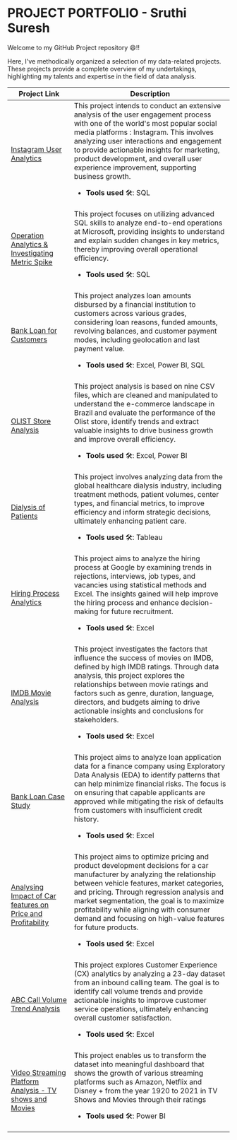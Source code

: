 # PROJECT PORTFOLIO - Sruthi Suresh

Welcome to my GitHub Project repository :smile:!!

Here, I've methodically organized a selection of my data-related projects. These projects provide a complete overview of my undertakings, highlighting my talents and expertise in the field of data analysis.

| Project Link | Description |
|---|---|
|[Instagram User Analytics](https://github.com/Sruthi-Suresh22/Instagram-User-Analytics_SQL) | This project intends to conduct an extensive analysis of the user engagement process with one of the world's most popular social media platforms : Instagram. This involves analyzing user interactions and engagement to provide actionable insights for marketing, product development, and overall user experience improvement, supporting business growth.<br><p><ul><li>**Tools used** :hammer_and_wrench:: SQL</li></ul></p>|
|[Operation Analytics & Investigating Metric Spike](https://github.com/Sruthi-Suresh22/Operation-Analysis-and-Investigating-Metrics_SQL)| This project focuses on utilizing advanced SQL skills to analyze end-to-end operations at Microsoft, providing insights to understand and explain sudden changes in key metrics, thereby improving overall operational efficiency.<br><p><ul><li>**Tools used** :hammer_and_wrench:: SQL</li></ul></p>|
|[Bank Loan for Customers](https://github.com/Sruthi-Suresh22/Bank_Loan_for_Customers)|This project analyzes loan amounts disbursed by a financial institution to customers across various grades, considering loan reasons, funded amounts, revolving balances, and customer payment modes, including geolocation and last payment value.<br><p><ul><li>**Tools used** :hammer_and_wrench:: Excel, Power BI, SQL </li></ul></p>|
|[OLIST Store Analysis](https://github.com/Sruthi-Suresh22/OLIST_Store_Analysis)|This project analysis is based on nine CSV files, which are cleaned and manipulated to understand the e-commerce landscape in Brazil and evaluate the performance of the Olist store, identify trends and extract valuable insights to drive business growth and improve overall efficiency.<br><p><ul><li>**Tools used** :hammer_and_wrench:: Excel, Power BI </li></ul></p>|
|[Dialysis of Patients](https://github.com/Sruthi-Suresh22/Dialysis-of-Patients)|This project involves analyzing data from the global healthcare dialysis industry, including treatment methods, patient volumes, center types, and financial metrics, to improve efficiency and inform strategic decisions, ultimately enhancing patient care.<br><p><ul><li>**Tools used** :hammer_and_wrench:: Tableau </li></ul></p>|
|[Hiring Process Analytics](https://github.com/Sruthi-Suresh22/Hiring-Process-Analytics)|This project aims to analyze the hiring process at Google by examining trends in rejections, interviews, job types, and vacancies using statistical methods and Excel. The insights gained will help improve the hiring process and enhance decision-making for future recruitment.<br><p><ul><li>**Tools used** :hammer_and_wrench:: Excel </li></ul></p>|
|[IMDB Movie Analysis](https://github.com/Sruthi-Suresh22/IMDB-Movie-Analysis)|This project investigates the factors that influence the success of movies on IMDB, defined by high IMDB ratings. Through data analysis, this project explores the relationships between movie ratings and factors such as genre, duration, language, directors, and budgets aiming to drive actionable insights and conclusions for stakeholders.<br><p><ul><li>**Tools used** :hammer_and_wrench:: Excel </li></ul></p>|
|[Bank Loan Case Study](https://github.com/Sruthi-Suresh22/Bank-Loan-Case-Study)|This project aims to analyze loan application data for a finance company using Exploratory Data Analysis (EDA) to identify patterns that can help minimize financial risks. The focus is on ensuring that capable applicants are approved while mitigating the risk of defaults from customers with insufficient credit history.<br><p><ul><li>**Tools used** :hammer_and_wrench:: Excel </li></ul></p>|
|[Analysing Impact of Car features on Price and Profitability](https://github.com/Sruthi-Suresh22/Analysing-the-impact-of-car-features-on-price-and-profitability)|This project aims to optimize pricing and product development decisions for a car manufacturer by analyzing the relationship between vehicle features, market categories, and pricing. Through regression analysis and market segmentation, the goal is to maximize profitability while aligning with consumer demand and focusing on high-value features for future products.<br><p><ul><li>**Tools used** :hammer_and_wrench:: Excel </li></ul></p>|
|[ABC Call Volume Trend Analysis](https://github.com/Sruthi-Suresh22/ABC-Call-Volume-Trend-Analysis)|This project explores Customer Experience (CX) analytics by analyzing a 23-day dataset from an inbound calling team. The goal is to identify call volume trends and provide actionable insights to improve customer service operations, ultimately enhancing overall customer satisfaction.<br><p><ul><li>**Tools used** :hammer_and_wrench:: Excel </li></ul></p>|
|[Video Streaming Platform Analysis - TV shows and Movies](https://github.com/Sruthi-Suresh22/Video-Streaming-Platforms-Analysis)|This project enables us to transform the dataset into meaningful dashboard that shows the growth of various streaming platforms such as Amazon, Netflix and Disney + from the year 1920 to 2021 in TV Shows and Movies through their ratings <br><p><ul><li>**Tools used** :hammer_and_wrench:: Power BI </li></ul></p>|
